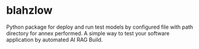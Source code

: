 # blahzlow
Python package for deploy and run test models by configured file with path directory for annex performed. A simple way to test your software application by automated AI RAG Build.
